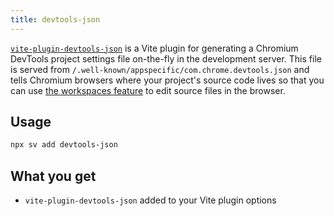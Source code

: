 ```yaml
---
title: devtools-json
---
```


[`vite-plugin-devtools-json`](https://github.com/ChromeDevTools/vite-plugin-devtools-json/) is a Vite plugin for generating a Chromium DevTools project settings file on-the-fly in the development server. This file is served from `/.well-known/appspecific/com.chrome.devtools.json` and tells Chromium browsers where your project's source code lives so that you can use [the workspaces feature](https://developer.chrome.com/docs/devtools/workspaces) to edit source files in the browser.

## Usage

```bash
npx sv add devtools-json
```

## What you get

- `vite-plugin-devtools-json` added to your Vite plugin options
